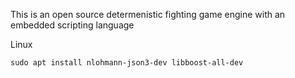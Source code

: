 This is an open source determenistic fighting game engine with an embedded scripting language


Linux

```shell
sudo apt install nlohmann-json3-dev libboost-all-dev
```